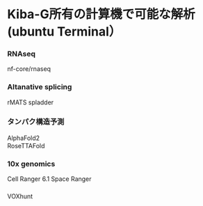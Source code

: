 # Kiba-G所有の計算機で可能な解析　(ubuntu Terminal）

### RNAseq
nf-core/rnaseq

### Altanative splicing
rMATS
spladder

### タンパク構造予測
AlphaFold2　　<br>
RoseTTAFold

### 10x genomics
Cell Ranger 6.1
Space Ranger 

### 
VOXhunt


###


###


###


###


###

